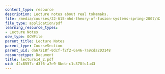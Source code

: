 ```yaml
---
content_type: resource
description: Lecture notes about real tokamaks.
file: /media/courses/22-615-mhd-theory-of-fusion-systems-spring-2007/42c8557cd3f6a7e98bebc1c378fc1a43_lecture14_2.pdf
file_type: application/pdf
learning_resource_types:
- Lecture Notes
ocw_type: OCWFile
parent_title: Lecture Notes
parent_type: CourseSection
parent_uid: da67218f-0dcf-f2f2-6a46-7a9cda203148
resourcetype: Document
title: lecture14_2.pdf
uid: 42c8557c-d3f6-a7e9-8beb-c1c378fc1a43
---
```

